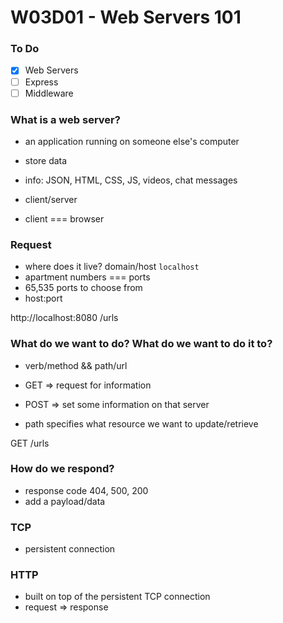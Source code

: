 # W03D01 - Web Servers 101

### To Do
- [x] Web Servers
- [ ] Express
- [ ] Middleware

### What is a web server?
* an application running on someone else's computer
* store data
* info: JSON, HTML, CSS, JS, videos, chat messages

* client/server
* client === browser

### Request
* where does it live? domain/host `localhost`
* apartment numbers === ports
* 65,535 ports to choose from
* host:port

http://localhost:8080   /urls

### What do we want to do? What do we want to do it to?
* verb/method && path/url
* GET => request for information
* POST => set some information on that server

* path specifies what resource we want to update/retrieve

GET /urls

### How do we respond?
* response code 404, 500, 200
* add a payload/data

### TCP
* persistent connection

### HTTP
* built on top of the persistent TCP connection
* request => response


